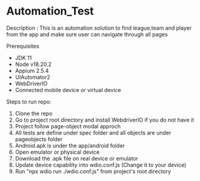 # Automation_Test

Description : 
This is an automation solution to find league,team and player from the app and make sure user can navigate through all pages

Prerequisites
* JDK 11
* Node v18.20.2
* Appium 2.5.4
* UIAutomator2
* WebDriverIO
* Connected mobile device or virtual device

Steps to run repo:
1. Clone the repo
2. Go to project root directory and install WebdriverIO if you do not have it
3. Project follow page-object modal approch
4. All tests are define under spec folder and all objects are under pageobjects folder
5. Android.apk is under the app/android folder 
6. Open emulator or physical device
7. Download the .apk file on real device or emulator
8. Update device capability into wdio.conf.js (Change it to your device)
9. Run "npx wdio run ./wdio.conf.js" from project's root directory
